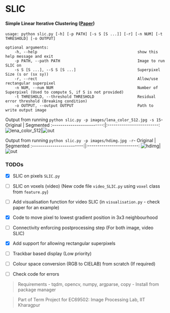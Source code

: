 # SLIC
#### Simple Linear Iterative Clustering ([Paper](https://ieeexplore.ieee.org/document/6205760))

```
usage: python slic.py [-h] [-p PATH] [-s S [S ...]] [-r] [-n NUM] [-t THRESHOLD] [-o OUTPUT]

optional arguments:                                                                                                   
    -h, --help                                            show this help message and exit
    -p PATH, --path PATH                                  Image to run SLIC on
    -s S [S ...], --S S [S ...]                           Superpixel Size (s or (sx sy))
    -r, --rect                                            Allow/use rectangular superpixel
    -n NUM, --num NUM                                     Number of Superpixel (Used to compute S, if S is not provided)
    -t THRESHOLD, --threshold THRESHOLD                   Residual error threshold (Breaking condition)
    -o OUTPUT, --output OUTPUT                            Path to write output image
```  
  
  
Output from running `python slic.py -p images/lena_color_512.jpg -s 15`-
Original            |  Segmented
:-------------------------:|:-------------------------:
![lena_color_512](https://user-images.githubusercontent.com/45385843/158006248-2431594a-0b56-416b-a7da-6e864e5911db.jpg)|![out](https://user-images.githubusercontent.com/45385843/158006246-bbef6fe7-bb97-415e-977d-94de7a32ab3c.png)  

Output from running `python slic.py -p images/hdimg.jpg -r`-
Original            |  Segmented
:-------------------------:|:-------------------------:
![hdimg](https://user-images.githubusercontent.com/45385843/158521830-464fc085-524c-4b74-a96a-681cc844825c.jpg)|![out](https://user-images.githubusercontent.com/45385843/158521850-f496af46-23ff-473a-9aa6-a751e25d63f0.png)

### TODOs

- [x] SLIC on pixels `SLIC.py`
- [ ] SLIC on voxels (video) (New code file `video_SLIC.py` using `voxel` class from `feature.py`)
- [ ] Add visualisation function for video SLIC (in `visualisation.py` - check paper for an example)
- [x] Code to move pixel to lowest gradient position in 3x3 neighbourhood
- [ ] Connectivity enforcing postprocessing step (For both image, video SLIC)
- [x] Add support for allowing rectangular superpixels
- [ ] Trackbar based display (Low priority)
- [ ] Colour space conversion (RGB to CIELAB) from scratch (If required)
- [ ] Check code for errors


> Requirements - tqdm, opencv, numpy, argparse, copy - Install from package manager  

> Part of Term Project for EC69502: Image Processing Lab, IIT Kharagpur
